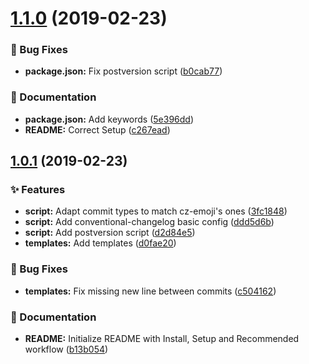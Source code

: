 <a name="1.1.0"></a>
# [1.1.0](https://github.com/tpucci/conventional-changelog-cz-emoji/compare/v1.0.1...v1.1.0) (2019-02-23)


### 🐛 Bug Fixes

* **package.json:** Fix postversion script ([b0cab77](https://github.com/tpucci/conventional-changelog-cz-emoji/commit/b0cab77))


### 📝 Documentation

* **package.json:** Add keywords ([5e396dd](https://github.com/tpucci/conventional-changelog-cz-emoji/commit/5e396dd))
* **README:** Correct Setup ([c267ead](https://github.com/tpucci/conventional-changelog-cz-emoji/commit/c267ead))

<a name="1.0.1"></a>
## [1.0.1](https://github.com/tpucci/conventional-changelog-cz-emoji/compare/ddd5d6b...v1.0.1) (2019-02-23)


### ✨ Features

* **script:** Adapt commit types to match cz-emoji's ones ([3fc1848](https://github.com/tpucci/conventional-changelog-cz-emoji/commit/3fc1848))
* **script:** Add conventional-changelog basic config ([ddd5d6b](https://github.com/tpucci/conventional-changelog-cz-emoji/commit/ddd5d6b))
* **script:** Add postversion script ([d2d84e5](https://github.com/tpucci/conventional-changelog-cz-emoji/commit/d2d84e5))
* **templates:** Add templates ([d0fae20](https://github.com/tpucci/conventional-changelog-cz-emoji/commit/d0fae20))


### 🐛 Bug Fixes

* **templates:** Fix missing new line between commits ([c504162](https://github.com/tpucci/conventional-changelog-cz-emoji/commit/c504162))


### 📝 Documentation

* **README:** Initialize README with Install, Setup and Recommended workflow ([b13b054](https://github.com/tpucci/conventional-changelog-cz-emoji/commit/b13b054))

